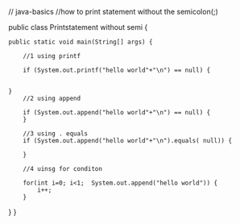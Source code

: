 // java-basics
//how to print statement without the semicolon(;)

public class Printstatement without semi {
	
	public static void main(String[] args) {
		
		//1 using printf
		
		if (System.out.printf("hello world"+"\n") == null) {
			
		
	}
		//2 using append
    
		if (System.out.append("hello world"+"\n") == null) {
		}
		
		//3 using . equals
		if (System.out.append("hello world"+"\n").equals( null)) {
		
		}
		
		//4 uinsg for conditon
		
		for(int i=0; i<1;  System.out.append("hello world")) {
			i++;
		} 
	
}
}
